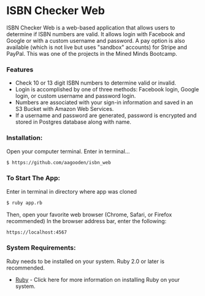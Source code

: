 # ISBN Checker Web

ISBN Checker Web is a web-based application that allows users to determine if ISBN numbers are valid.  It allows login with Facebook and Google or with a custom username and password.  A pay option is also available (which is not live but uses "sandbox" accounts) for Stripe and PayPal.  This was one of the projects in the Mined Minds Bootcamp.      

### Features
* Check 10 or 13 digit ISBN numbers to determine valid or invalid.
* Login is accomplished by one of three methods: Facebook login, Google login, or custom username and password login.
* Numbers are associated with your sign-in information and saved in an S3 Bucket with Amazon Web Services. 
* If a username and password are generated, password is encrypted and stored in Postgres database along with name.   
### Installation:
Open your computer terminal.
Enter in terminal...
```sh
$ https://github.com/aagooden/isbn_web
```
### To Start The App:
Enter in terminal in directory where app was cloned
```sh
$ ruby app.rb
```
Then, open your favorite web browser (Chrome, Safari, or Firefox recommended)
In the browser address bar, enter the following: 
```sh
https://localhost:4567
```

### System Requirements:
Ruby needs to be installed on your system.  Ruby 2.0 or later is recommended.  
* [Ruby](https://www.ruby-lang.org/en/documentation/installation/) - Click here for more information on installing Ruby on your system.
